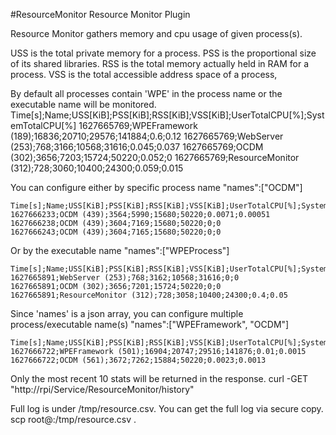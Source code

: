 #ResourceMonitor
Resource Monitor Plugin

Resource Monitor gathers memory and cpu usage of given process(s).

USS is the total private memory for a process.
PSS is the proportional size of its shared libraries.
RSS is the total memory actually held in RAM for a process.
VSS is the total accessible address space of a process,



By default all processes contain 'WPE' in the process name or the executable name will be monitored.
    Time[s];Name;USS[KiB];PSS[KiB];RSS[KiB];VSS[KiB];UserTotalCPU[%];SystemTotalCPU[%]
    1627665769;WPEFramework (189);16836;20710;29576;141884;0.6;0.12
    1627665769;WebServer (253);768;3166;10568;31616;0.045;0.037
    1627665769;OCDM (302);3656;7203;15724;50220;0.052;0
    1627665769;ResourceMonitor (312);728;3060;10400;24300;0.059;0.015

You can configure either by specific process name
    "names":["OCDM"]

    Time[s];Name;USS[KiB];PSS[KiB];RSS[KiB];VSS[KiB];UserTotalCPU[%];SystemTotalCPU[%]
    1627666233;OCDM (439);3564;5990;15680;50220;0.0071;0.00051
    1627666238;OCDM (439);3604;7169;15680;50220;0;0
    1627666243;OCDM (439);3604;7165;15680;50220;0;0

Or by the executable name
    "names":["WPEProcess"]

    Time[s];Name;USS[KiB];PSS[KiB];RSS[KiB];VSS[KiB];UserTotalCPU[%];SystemTotalCPU[%]
    1627665891;WebServer (253);768;3162;10568;31616;0;0
    1627665891;OCDM (302);3656;7201;15724;50220;0;0
    1627665891;ResourceMonitor (312);728;3058;10400;24300;0.4;0.05

Since 'names' is a json array, you can configure multiple process/executable name(s)
    "names":["WPEFramework", "OCDM"]

    Time[s];Name;USS[KiB];PSS[KiB];RSS[KiB];VSS[KiB];UserTotalCPU[%];SystemTotalCPU[%]
    1627666722;WPEFramework (501);16904;20747;29516;141876;0.01;0.0015
    1627666722;OCDM (561);3672;7262;15884;50220;0.0023;0.0013

Only the most recent 10 stats will be returned in the response.
    curl -GET "http://rpi/Service/ResourceMonitor/history"

Full log is under /tmp/resource.csv. You can get the full log via secure copy.
    scp root@<IP-ADDRESS>:/tmp/resource.csv .


